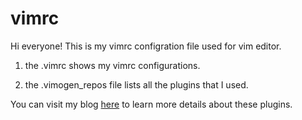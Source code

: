 # vimrc

Hi everyone! This is my vimrc configration file used for vim editor.

1. the .vimrc shows my vimrc configurations.

2. the .vimogen_repos file lists all the plugins that I used.

You can visit my blog [here](https://blog.csdn.net/xuyangcao123/article/details/105493694) to learn more details about these plugins.

